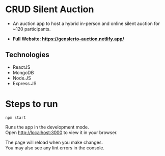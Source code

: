 # CRUD Silent Auction

- An auction app to host a hybrid in-person and online silent auction for ~120 participants.

- **Full Website: https://genslerto-auction.netlify.app/**

## Technologies

- ReactJS
- MongoDB
- Node.JS
- Express.JS

# Steps to run

`npm start`

Runs the app in the development mode.\
Open [http://localhost:3000](http://localhost:3000) to view it in your browser.

The page will reload when you make changes.\
You may also see any lint errors in the console.
